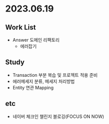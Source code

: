 # 2023.06.19

## Work List
* Answer 도메인 리팩토리
  * 에러잡기

## Study
* Transaction 부분 복습 및 프로젝트 적용 준비
* 에러메세지 분류, 메세지 처리방법
* Entity 연관 Mapping

## etc
* 네이버 체크인 챌린지 블로깅(FOCUS ON NOW)
